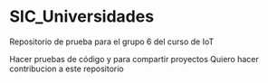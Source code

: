 # SIC_Universidades

Repositorio de prueba para el grupo 6 del curso de IoT

Hacer pruebas de código y para compartir proyectos
Quiero hacer contribucion a este repositorio

